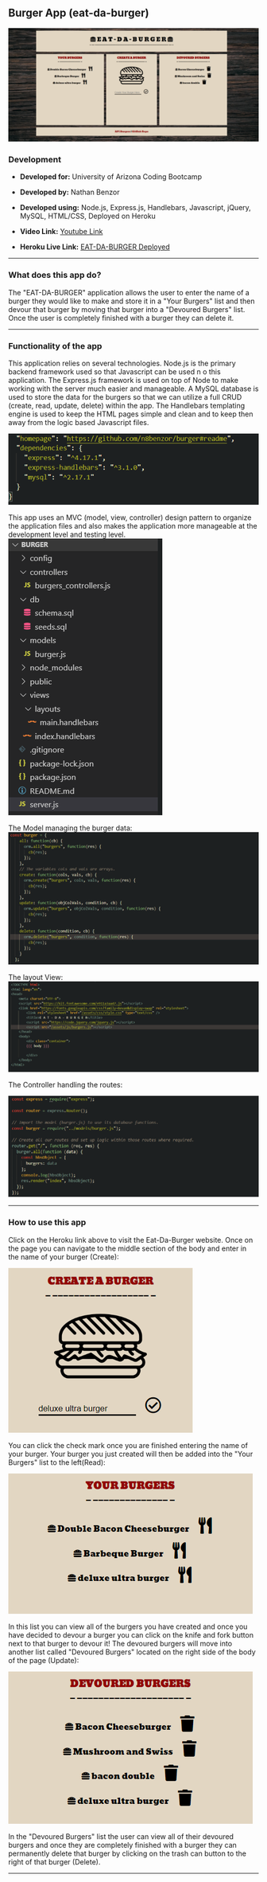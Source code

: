 ## Burger App (eat-da-burger)

![main page](https://github.com/n8benzor/burger/blob/master/public/assets/images/mainpage.png?raw=true)
  

### Development

  

  

-  **Developed for:** University of Arizona Coding Bootcamp

  

-  **Developed by:** Nathan Benzor

  

  

-  **Developed using:** Node.js, Express.js, Handlebars, Javascript, jQuery, MySQL, HTML/CSS, Deployed on Heroku

  
  
-  **Video Link:** [Youtube Link](https://youtu.be/7Ynz03baLew)
  
  

-  **Heroku Live Link:** [EAT-DA-BURGER Deployed](https://aqueous-taiga-95665.herokuapp.com)

  

  
  

***

  

### What does this app do?

The "EAT-DA-BURGER" application allows the user to enter the name of a burger they would like to make and store it in a "Your Burgers" list and then devour that burger by moving that burger into a "Devoured Burgers" list. Once the user is completely finished with a burger they can delete it.

  

***

  

  

### Functionality of the app

  
 
This application relies on several technologies.  Node.js is the primary backend framework used so that Javascript can be used n o this application. The Express.js framework is used on top of Node to make working with the server much easier and manageable.  A MySQL database is used to store the data for the burgers so that we can utilize a full CRUD (create, read, update, delete) within the app.  The Handlebars templating engine is used to keep the HTML pages simple and clean and to keep then away from the logic based Javascript files.

![dependencies](https://github.com/n8benzor/burger/blob/master/public/assets/images/dependencies.png?raw=true)

This app uses an MVC (model, view, controller) design pattern to organize the application files and also makes the application more manageable at the development level and testing level.
![MVC](https://github.com/n8benzor/burger/blob/master/public/assets/images/mvc.png?raw=true)

The Model managing the burger data:
![model](https://github.com/n8benzor/burger/blob/master/public/assets/images/model.png?raw=true)

The layout View:
![layout view](https://github.com/n8benzor/burger/blob/master/public/assets/images/views.png?raw=true)

The Controller handling the routes:

![controller](https://github.com/n8benzor/burger/blob/master/public/assets/images/controller.png?raw=true)

***

### How to use this app

  

Click on the Heroku link above to visit the Eat-Da-Burger website. Once on the page you can navigate to the middle section of the body and enter in the name of your burger (Create):

![create a burger](https://github.com/n8benzor/burger/blob/master/public/assets/images/createburger.png?raw=true)

You can click the check mark once you are finished entering the name of your burger. Your burger you just created will then be added into the "Your Burgers" list to the left(Read):

![your burgers](https://github.com/n8benzor/burger/blob/master/public/assets/images/yourburgers.png?raw=true)

In this list you can view all of the burgers you have created and once you have decided to devour a burger you can click on the knife and fork button next to that burger to devour it! The devoured burgers will move into another list called "Devoured Burgers" located on the right side of the body of the page (Update):

![devoured burgers](https://github.com/n8benzor/burger/blob/master/public/assets/images/devouredburgers.png?raw=true)

In the "Devoured Burgers" list the user can view all of their devoured burgers and once they are completely finished with a burger they can permanently delete that burger by clicking on the trash can button to the right of that burger (Delete).
***